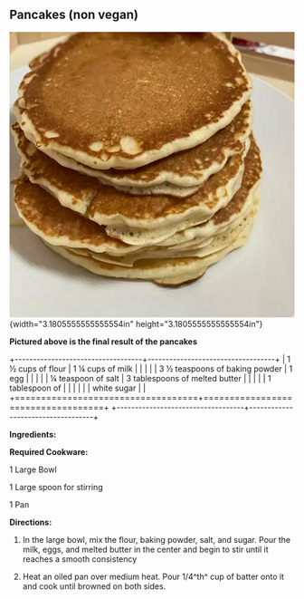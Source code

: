 ## Pancakes (non vegan)

![](images/media/image2.png){width="3.1805555555555554in"
height="3.1805555555555554in"}

**Pictured above is the final result of the pancakes**

+-----------------------------------+-----------------------------------+
| 1 ½ cups of flour                 | 1 ¼ cups of milk                  |
|                                   |                                   |
| 3 ½ teaspoons of baking powder    | 1 egg                             |
|                                   |                                   |
| ¼ teaspoon of salt                | 3 tablespoons of melted butter    |
|                                   |                                   |
| 1 tablespoon of                   |                                   |
|                                   |                                   |
| white sugar                       |                                   |
+===================================+===================================+
+-----------------------------------+-----------------------------------+

**Ingredients:**

**Required Cookware:**

1 Large Bowl

1 Large spoon for stirring

1 Pan

**Directions:**

1.  In the large bowl, mix the flour, baking powder, salt, and sugar.
    Pour the milk, eggs, and melted butter in the center and begin to
    stir until it reaches a smooth consistency

2.  Heat an oiled pan over medium heat. Pour 1/4^th^ cup of batter onto
    it and cook until browned on both sides.

